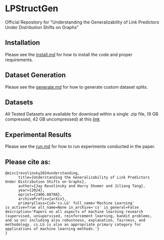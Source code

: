 # LPStructGen
Official Repository for "Understanding the Generalizability of Link Predictors Under Distribution Shifts on Graphs"

## Installation

Please see the [install.md](./install.md) for how to install the code and proper requirements.

## Dataset Generation

Please see the [generate.md](./generate.md) for how to generate custom dataset splits. 

## Datasets

All Tested Datasets are available for download within a single .zip file, (9 GB compressed, 42 GB uncompressed) at this [link](https://drive.google.com/file/d/1Xz4T_lC5lR4AWvpelXJZK4jjTWejKh57/view?usp=sharing)

## Experimental Results

Please see the [run.md](./run.md) for how to run experiments conducted in the paper. 

## Please cite as:

```
@misc{revolinsky2024understanding,
      title={Understanding the Generalizability of Link Predictors Under Distribution Shifts on Graphs}, 
      author={Jay Revolinsky and Harry Shomer and Jiliang Tang},
      year={2024},
      eprint={2406.08788},
      archivePrefix={arXiv},
      primaryClass={id='cs.LG' full_name='Machine Learning' is_active=True alt_name=None in_archive='cs' is_general=False description='Papers on all aspects of machine learning research (supervised, unsupervised, reinforcement learning, bandit problems, and so on) including also robustness, explanation, fairness, and methodology. cs.LG is also an appropriate primary category for applications of machine learning methods.'}
}
```
